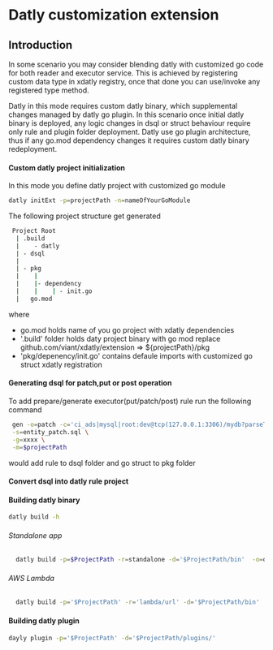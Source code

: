 # Datly customization extension 

## Introduction

In some scenario you may consider blending datly with customized go code for both reader and executor service.
This is achieved by registering custom data type in xdatly registry, once that done you can use/invoke any registered type method.

Datly in this mode requires custom datly binary, which supplemental changes managed by datly go plugin.
In this scenario once initial datly binary is deployed, any logic changes in dsql or struct behaviour require only rule and plugin folder deployment.
Datly use go plugin architecture, thus if any go.mod dependency changes it requires custom datly binary redeployment.

#### Custom datly project initialization

In this mode you define datly project with customized go module

```bash
datly initExt -p=projectPath -n=nameOfYourGoModule
```
The following project structure get generated

```bash
 Project Root
  | .build
  |    - datly
  | - dsql
  | 
  | - pkg 
  |    |
  |    |- dependency
  |    |    | - init.go
  |   go.mod
```

where
 - go.mod holds name of you go project with xdatly dependencies 
 - '.build' folder holds daty project binary with go mod replace github.com/viant/xdatly/extension => ${projectPath}/pkg
 - 'pkg/depenency/init.go' contains defaule imports with customized go struct xdatly registration


#### Generating dsql for patch,put or post operation

To add prepare/generate executor(put/patch/post) rule run the following command
```bash
 gen -o=patch -c='ci_ads|mysql|root:dev@tcp(127.0.0.1:3306)/mydb?parseTime=true' \
 -s=entity_patch.sql \
 -g=xxxx \
 -m=$projectPath
```

would add rule to dsql folder and go struct to pkg folder



#### Convert dsql into datly rule project


#### Building datly binary

```bash
datly build -h
```
###### Standalone app
```bash
  datly build -p=$ProjectPath -r=standalone -d='$ProjectPath/bin'  -o=darwin -a=arm64
```

###### AWS Lambda

```bash
  datly build -p='$ProjectPath' -r='lambda/url' -d='$ProjectPath/bin'  -o=linux -a=amd64
```

#### Building datly plugin

```bash
dayly plugin -p='$ProjectPath' -d='$ProjectPath/plugins/'
```


